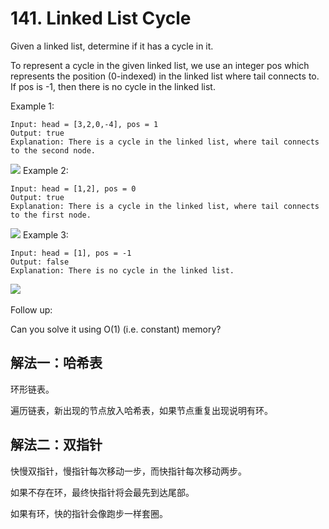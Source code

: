 # 141. Linked List Cycle
Given a linked list, determine if it has a cycle in it.

To represent a cycle in the given linked list, we use an integer pos which represents the position (0-indexed) in the linked list where tail connects to. If pos is -1, then there is no cycle in the linked list.

Example 1:
```
Input: head = [3,2,0,-4], pos = 1
Output: true
Explanation: There is a cycle in the linked list, where tail connects to the second node.
```
![](https://assets.leetcode.com/uploads/2018/12/07/circularlinkedlist.png)
Example 2:
```
Input: head = [1,2], pos = 0
Output: true
Explanation: There is a cycle in the linked list, where tail connects to the first node.
```
![](https://assets.leetcode.com/uploads/2018/12/07/circularlinkedlist_test2.png)
Example 3:
```
Input: head = [1], pos = -1
Output: false
Explanation: There is no cycle in the linked list.
```
![](https://assets.leetcode.com/uploads/2018/12/07/circularlinkedlist_test3.png)
 

Follow up:

Can you solve it using O(1) (i.e. constant) memory?

## 解法一：哈希表

环形链表。

遍历链表，新出现的节点放入哈希表，如果节点重复出现说明有环。

## 解法二：双指针

快慢双指针，慢指针每次移动一步，而快指针每次移动两步。

如果不存在环，最终快指针将会最先到达尾部。

如果有环，快的指针会像跑步一样套圈。
